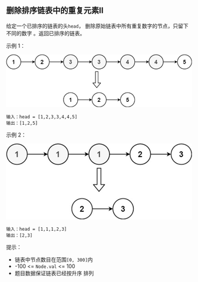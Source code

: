 ## 删除排序链表中的重复元素II

给定一个已排序的链表的头`head`， 删除原始链表中所有重复数字的节点，只留下不同的数字 。返回已排序的链表。

示例 1：

![](../images/82.remove-duplicates-from-sorted-list-ii.png)

```
输入：head = [1,2,3,3,4,4,5]
输出：[1,2,5]
```

示例 2：

![](../images/82.remove-duplicates-from-sorted-list-ii_1.png)

```
输入：head = [1,1,1,2,3]
输出：[2,3]
```

提示：

* 链表中节点数目在范围`[0, 300]`内
* -100 <= `Node.val` <= 100
* 题目数据保证链表已经按升序 排列